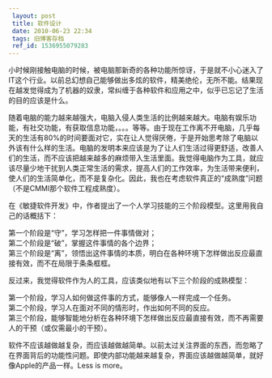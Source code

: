 ```yaml
---
 layout: post
 title: 软件设计
 date: 2010-06-23 22:34
 tags: 旧博客存档
 ref_id: 1536955079283
---
```

小时候刚接触电脑的时候，被电脑那新奇的各种功能所惊讶，于是就不小心迷入了IT这个行业。以前总幻想自己能够做出多炫的软件，精美绝伦，无所不能。结果现在越发觉得成为了机器的奴隶，常纠缠于各种软件和应用之中，似乎已忘记了生活的目的应该是什么。

随着电脑的能力越来越强大，电脑入侵人类生活的比例越来越大。电脑有娱乐功能，有社交功能，有获取信息功能，。。。等等。由于现在工作离不开电脑，几乎每天的生活有80%的时间要面对它，实在让人觉得厌倦，于是开始思考除了电脑以外该有什么样的生活。电脑的发明本来应该是为了让人们生活过得更舒适，改善人们的生活，而不应该把越来越多的麻烦带入生活里面。我觉得电脑作为工具，就应该尽量少地干扰到人类正常生活的需求，提高人们的工作效率，为生活带来便利，使人们的生活简单化，而不是复杂化。因此，我也在考虑软件真正的“成熟度”问题（不是CMMI那个软件工程成熟度）。

在《敏捷软件开发》中，作者提出了一个人学习技能的三个阶段模型。这里用我自己的话概括下：

第一个阶段是“守”，学习怎样把一件事情做对；  
第二个阶段是“破”，掌握这件事情的各个边界；  
第三个阶段是“离”，领悟出这件事情的本质，明白在各种环境下怎样做出反应最直接有效，而不在局限于条条框框。

反过来，我觉得软件作为人的工具，应该类似地有以下三个阶段的成熟模型：

第一个阶段，学习人如何做这件事的方式，能够像人一样完成一个任务。  
第二个阶段，学习人在面对不同的情形时，作出如何不同的反应。  
第三个阶段，能够智能地分析在各种环境下怎样做出反应最直接有效，而不再需要人的干预（或仅需最小的干预）。

软件不应该越做越复杂，而应该越做越简单。以前太过关注界面的东西，而忽略了在界面背后的功能性问题。即使内部功能越来越复杂，界面应该越做越简单，就好像Apple的产品一样。Less
is more。

